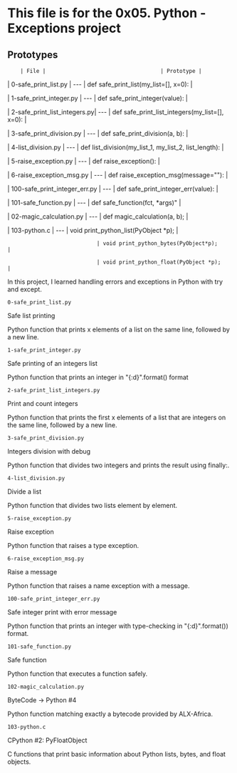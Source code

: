 # This file is for the 0x05. Python - Exceptions project

## Prototypes

        | File |                                    | Prototype |

| 0-safe_print_list.py |          ---      | def safe_print_list(my_list=[], x=0):         |

| 1-safe_print_integer.py |       ---     | def safe_print_integer(value):                |

| 2-safe_print_list_integers.py|  ---      | def safe_print_list_integers(my_list=[], x=0): |

| 3-safe_print_division.py |      ---      | def safe_print_division(a, b):                 |

| 4-list_division.py |            ---      | def list_division(my_list_1, my_list_2, list_length): |

| 5-raise_exception.py |          ---      | def raise_exception():                        |

| 6-raise_exception_msg.py |      ---     | def raise_exception_msg(message=""):          |

| 100-safe_print_integer_err.py | ---     | def safe_print_integer_err(value):            |

| 101-safe_function.py |          ---      | def safe_function(fct, *args)"                |

| 02-magic_calculation.py |       ---      | def magic_calculation(a, b);                  |

| 103-python.c |                  ---     | void print_python_list(PyObject *p);          |

                                | void print_python_bytes(PyObject*p);          |

                                | void print_python_float(PyObject *p);         |

In this project, I learned handling errors and exceptions in Python with try and except.

```0-safe_print_list.py```

Safe list printing

Python function that prints x elements of a list on the same line, followed by a new line.

```1-safe_print_integer.py```

Safe printing of an integers list

Python function that prints an integer in "{:d}".format() format

```2-safe_print_list_integers.py```

Print and count integers

Python function that prints the first x elements of a list that are integers on the same line, followed by a new line.

```3-safe_print_division.py```

Integers division with debug

Python function that divides two integers and prints the result using finally:.

```4-list_division.py```

Divide a list

Python function that divides two lists element by element.

```5-raise_exception.py```

Raise exception

Python function that raises a type exception.

```6-raise_exception_msg.py```

Raise a message

Python function that raises a name exception with a message.

```100-safe_print_integer_err.py```

Safe integer print with error message

Python function that prints an integer with type-checking in "{:d}".format()) format.

```101-safe_function.py```

Safe function

Python function that executes a function safely.

```102-magic_calculation.py```

ByteCode -> Python #4

Python function matching exactly a bytecode provided by ALX-Africa.

```103-python.c```

CPython #2: PyFloatObject

C functions that print basic information about Python lists, bytes, and float objects.
